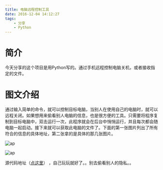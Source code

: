 ```yaml
---
title: 电脑远程控制工具
date: 2016-12-04 14:12:27
tags:
	- 分享
	- Python
---
```


# 简介

今天分享的这个项目是用Python写的。通过手机远程控制电脑关机，或者接收指定的文件。


# 图文介绍

通过输入简单的命令，就可以控制目标电脑，当别人在使用自己的电脑时，就可以远程关闭。如果想用来偷看别人电脑的信息，也是很方便的工具。只需要将程序复制到目标电脑中，双击运行一次，此程序就会在后台中悄悄运行，并且每次都会随电脑一起启动。接下来就可以获取此电脑的文件了。下面的第一张图片列出了所有符合的信息的具体地址，第二张拿的是具体的那几张图片。

![ap](/images/pc2.png)

![ap](/images/pc1.png)


源代码地址（[点这里](https://github.com/renhongl/PCControl)） ，自己玩玩就好了。。别去偷看别人的隐私。。



